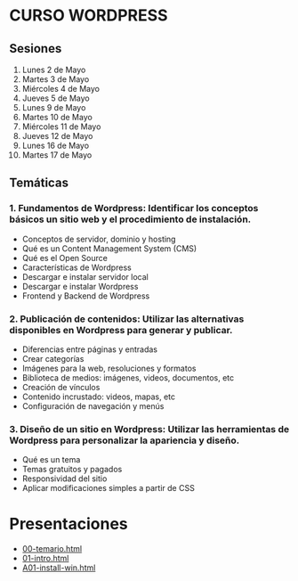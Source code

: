 # CURSO WORDPRESS  

## Sesiones 

1.  Lunes 2 de Mayo
2.  Martes 3 de Mayo
3.  Miércoles 4 de Mayo 
4.  Jueves 5 de Mayo
5.  Lunes 9 de Mayo
6.  Martes 10 de Mayo
7.  Miércoles 11 de Mayo
8. Jueves 12 de Mayo
9. Lunes 16 de Mayo 
10. Martes 17 de Mayo 


## Temáticas 

### 1. Fundamentos de Wordpress: Identificar los conceptos básicos un sitio web y el procedimiento de instalación.
- Conceptos de servidor, dominio y hosting
- Qué es un Content Management System (CMS)
- Qué es el Open Source
- Características de Wordpress
- Descargar e instalar servidor local
- Descargar e instalar Wordpress
- Frontend y Backend de Wordpress

### 2. Publicación de contenidos: Utilizar las alternativas disponibles en Wordpress para generar y publicar.
- Diferencias entre páginas y entradas
- Crear categorías
- Imágenes para la web, resoluciones y formatos
- Biblioteca de medios: imágenes, videos, documentos, etc
- Creación de vínculos
- Contenido incrustado: videos, mapas, etc
- Configuración de navegación y menús

### 3. Diseño de un sitio en Wordpress: Utilizar las herramientas de Wordpress para personalizar la apariencia y diseño.
- Qué es un tema
- Temas gratuitos y pagados
- Responsividad del sitio
- Aplicar modificaciones simples a partir de CSS

# Presentaciones

- [00-temario.html](https://stgoneira.github.io/wordpress/ppt/00-temario.html) 
- [01-intro.html](https://stgoneira.github.io/wordpress/ppt/01-intro.html) 
- [A01-install-win.html](https://stgoneira.github.io/wordpress/ppt/A01-install-win.html) 





